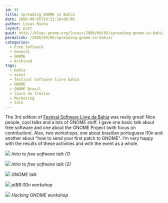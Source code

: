 ```yaml
---
id: 91
title: Spreading GNOME in Bahia
date: 2006-09-05T19:51:18+00:00
author: Lucas Rocha
layout: post
guid: http://blogs.gnome.org/lucasr/2006/09/05/spreading-gnome-in-bahia/
permalink: /2006/09/05/spreading-gnome-in-bahia/
categories:
  - Free Software
  - General
  - GNOME
  - Archived
tags:
  - bahia
  - event
  - festival software livre bahia
  - GNOME
  - GNOME Brasil
  - lauro de freitas
  - Marketing
  - talk
---
```

The 3rd edition of [Festival Software Livre da
Bahia](http://festival.softwarelivre.org) was really great! Nice people, cool
talks and a lots of GNOME stuff. I gave one basic talk about free software and
one about the GNOME Project (with focus on contribution). Also, two workshops,
one about brazilian portuguese l10n and another about "how to send your
first patch to GNOME". I'm very happy with the results of these activities
and with the event as a whole.

![](http://lucasr.org/wp-content/uploads/2006/09/sl1.jpg)
_Intro to free software talk (1)_

![](http://lucasr.org/wp-content/uploads/2006/09/sl2.jpg)
_Intro to free software talk (2)_

![](http://lucasr.org/wp-content/uploads/2006/09/gnome.jpg)
_GNOME talk_

![](http://lucasr.org/wp-content/uploads/2006/09/l10n.jpg)
_ptBR l10n workshop_

![](http://lucasr.org/wp-content/uploads/2006/09/patch.jpg)
_Hacking GNOME workshop_

